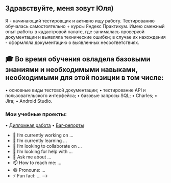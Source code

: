 ## Здравствуйте, меня зовут Юля)
Я - начинающий тестировщик и активно ищу работу.
Тестированию обучалась самостоятельно + курсы Яндекс Практикум.
Имею смежный опыт работы в кадастровой палате, где занималась проверкой документации и выявляла технические ошибки; в случае их нахождения - оформляла документацию о выявленных несоответствиях.

## 🎓 Во время обучения овладела базовыми знаниями и необходимыми навыками, необходимыми для этой позиции в том числе:
• основные виды тестовой документации;
• тестирование API и пользовательского интерфейса;
• базовые запросы SQL;
• Charles;
• Jira;
• Android Studio.

### Мои учебные проекты:
• <a href="https://docs.google.com/spreadsheets/d/1eS3T6ophmMJEyuZUbBuyGxWhladFqjx88kgmUQCUhjM/edit?usp=sharing">Дипломная работа</a> 
• <a href="https://miss-foxiness.youtrack.cloud/issues">Баг-репорты</a> 




- 🔭 I’m currently working on ...
- 🌱 I’m currently learning ...
- 👯 I’m looking to collaborate on ...
- 🤔 I’m looking for help with ...
- 💬 Ask me about ...
- 📫 How to reach me: ...
- 😄 Pronouns: ...
- ⚡ Fun fact: ...
-->

